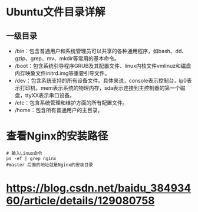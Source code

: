 # Ubuntu文件目录详解
## 一级目录
* /bin：包含普通用户和系统管理员可以共享的各种通用程序，如bash、dd、gzip、grep、mv、mkdir等常用的基本命令。
* /boot：包含系统引导程序GRUB及其配置文件、linux内核文件vmlinuz和磁盘内存映象文件initrd.img等重要引导文件。
* /dev：包含系统支持的所有设备文件。具体来说，console表示控制台，lp0表示打印机，mem表示系统的物理内存，sda表示连接到主控制器的第一个磁盘，ttyXX表示串口设备。
* /etc：包含系统管理和维护方面的所有配置文件。
* /home：包含所有普通用户的主目录。

# 查看Nginx的安装路径
```shell
# 输入Linux命令
ps -ef | grep nginx
#master 后面的地址就是Nginx的安装目录
```

# https://blog.csdn.net/baidu_38493460/article/details/129080758